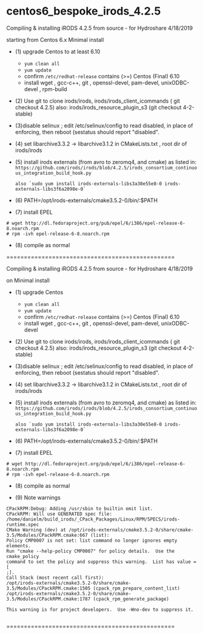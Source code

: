 # centos6_bespoke_irods_4.2.5

Compiling  & installing iRODS 4.2.5 from source - for Hydroshare 4/18/2019

starting from Centos 6.x Minimal install

   - (1) upgrade Centos to at least 6.10
      * `yum clean all`
      * `yum update`
      * confirm `/etc/redhat-release` contains  (>=) Centos (Final) 6.10
      * install wget , gcc-c++, git , openssl-devel, pam-devel, unixODBC-devel , rpm-build

   - (2) Use git to clone irods/irods, irods/irods_client_icommands
          ( git checkout 4.2.5)
         also: irods/irods_resource_plugin_s3 (git checkout 4-2-stable)

   - (3)disable selinux ; edit /etc/selinux/config to read disabled, in place of  enforcing, then reboot (sestatus should report  "disabled". 

   - (4) set libarchive3.3.2 -> libarchive3.1.2 in CMakeLists.txt , root dir of irods/irods

   - (5) install irods externals (from avro to zeromq4, and cmake) as listed in:
         `https://github.com/irods/irods/blob/4.2.5/irods_consortium_continuous_integration_build_hook.py`

         also `sudo yum install irods-externals-libs3a30e55e8-0 irods-externals-libs3f6a2098e-0`

   - (6) PATH=/opt/irods-externals/cmake3.5.2-0/bin/:$PATH
   - (7) install EPEL
   ```
   # wget http://dl.fedoraproject.org/pub/epel/6/i386/epel-release-6-8.noarch.rpm
   # rpm -ivh epel-release-6-8.noarch.rpm
   ```
   - (8) compile as normal

================================================
 
Compiling  & installing iRODS 4.2.5 from source - for Hydroshare 4/18/2019

on Minimal install

   - (1) upgrade Centos
      * `yum clean all`
      * `yum update`
      * confirm `/etc/redhat-release` contains  (>=) Centos (Final) 6.10
      * install wget , gcc-c++, git , openssl-devel, pam-devel, unixODBC-devel

   - (2) Use git to clone irods/irods, irods/irods_client_icommands
          ( git checkout 4.2.5)
         also: irods/irods_resource_plugin_s3 (git checkout 4-2-stable)

   - (3)disable selinux ; edit /etc/selinux/config to read disabled, in place of  enforcing, then reboot (sestatus should report  "disabled". 

   - (4) set libarchive3.3.2 -> libarchive3.1.2 in CMakeLists.txt , root dir of irods/irods

   - (5) install irods externals (from avro to zeromq4, and cmake) as listed in:
         `https://github.com/irods/irods/blob/4.2.5/irods_consortium_continuous_integration_build_hook.py`

         also `sudo yum install irods-externals-libs3a30e55e8-0 irods-externals-libs3f6a2098e-0`

   - (6) PATH=/opt/irods-externals/cmake3.5.2-0/bin/:$PATH
   - (7) install EPEL
   ```
   # wget http://dl.fedoraproject.org/pub/epel/6/i386/epel-release-6-8.noarch.rpm
   # rpm -ivh epel-release-6-8.noarch.rpm
   ```
   - (8) compile as normal

   - (9) Note warnings
   ```
   CPackRPM:Debug: Adding /usr/sbin to builtin omit list.
CPackRPM: Will use GENERATED spec file: /home/danielm/build_irods/_CPack_Packages/Linux/RPM/SPECS/irods-runtime.spec
CMake Warning (dev) at /opt/irods-externals/cmake3.5.2-0/share/cmake-3.5/Modules/CPackRPM.cmake:667 (list):
  Policy CMP0007 is not set: list command no longer ignores empty elements.
  Run "cmake --help-policy CMP0007" for policy details.  Use the cmake_policy
  command to set the policy and suppress this warning.  List has value = [
  ;].
Call Stack (most recent call first):
  /opt/irods-externals/cmake3.5.2-0/share/cmake-3.5/Modules/CPackRPM.cmake:1505 (cpack_rpm_prepare_content_list)
  /opt/irods-externals/cmake3.5.2-0/share/cmake-3.5/Modules/CPackRPM.cmake:1787 (cpack_rpm_generate_package)
  
This warning is for project developers.  Use -Wno-dev to suppress it.


   ```
   
   
================================================
 
